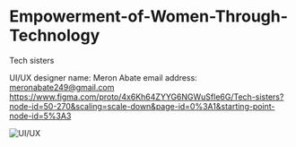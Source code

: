# Empowerment-of-Women-Through-Technology

Tech sisters

UI/UX designer
     name: Meron Abate
     email address: meronabate249@gmail.com
https://www.figma.com/proto/4x6Kh64ZYYG6NGWuSfle6G/Tech-sisters?node-id=50-270&scaling=scale-down&page-id=0%3A1&starting-point-node-id=5%3A3


![UI/UX](/Empowerment-of-Women-Through-Technology/ui_ux/merry_111.JPG?raw=true "design")
